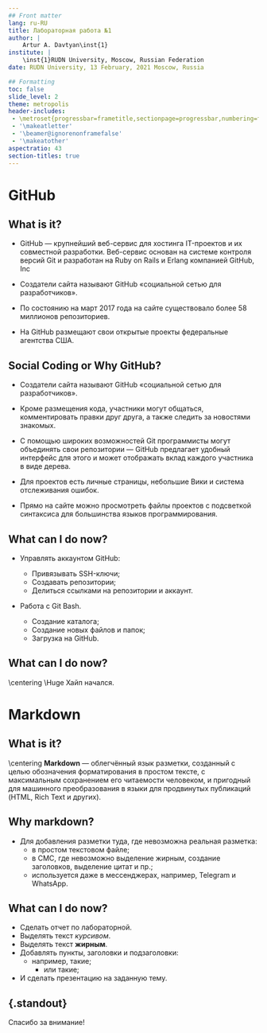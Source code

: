 ```yaml
---
## Front matter
lang: ru-RU
title: Лабораторная работа №1
author: |
	Artur A. Davtyan\inst{1}
institute: |
	\inst{1}RUDN University, Moscow, Russian Federation
date: RUDN University, 13 February, 2021 Moscow, Russia

## Formatting
toc: false
slide_level: 2
theme: metropolis
header-includes: 
 - \metroset{progressbar=frametitle,sectionpage=progressbar,numbering=fraction}
 - '\makeatletter'
 - '\beamer@ignorenonframefalse'
 - '\makeatother'
aspectratio: 43
section-titles: true
---
```


# GitHub

## What is it?

- GitHub — крупнейший веб-сервис для хостинга IT-проектов и их совместной разработки. Веб-сервис основан на системе контроля версий Git и разработан на Ruby on Rails и Erlang компанией GitHub, Inc

- Создатели сайта называют GitHub «социальной сетью для разработчиков».

- По состоянию на март 2017 года на сайте существовало более 58 миллионов репозиториев.

- На GitHub размещают свои открытые проекты федеральные агентства США.

## Social Coding or Why GitHub?

- Создатели сайта называют GitHub «социальной сетью для разработчиков».

- Кроме размещения кода, участники могут общаться, комментировать правки друг друга, а также следить за новостями знакомых.

- С помощью широких возможностей Git программисты могут объединять свои репозитории — GitHub предлагает удобный интерфейс для этого и может отображать вклад каждого участника в виде дерева.

- Для проектов есть личные страницы, небольшие Вики и система отслеживания ошибок.

- Прямо на сайте можно просмотреть файлы проектов с подсветкой синтаксиса для большинства языков программирования.

## What can I do now?

- Управлять аккаунтом GitHub:
  - Привязывать SSH-ключи;
  - Создавать репозитории;
  - Делиться ссылками на репозитории и аккаунт.

- Работа с Git Bash.
  - Создание каталога;
  - Создание новых файлов и папок;
  - Загрузка на GitHub.

## What can I do now?

\centering \Huge Хайп начался.

# Markdown

## What is it?

\centering **Markdown** — облегчённый язык разметки, созданный с целью обозначения форматирования в простом тексте, с максимальным сохранением его читаемости человеком, и пригодный для машинного преобразования в языки для продвинутых публикаций (HTML, Rich Text и других).

## Why markdown?

- Для добавления разметки туда, где невозможна реальная разметка:
  - в простом текстовом файле;
  - в СМС, где невозможно выделение жирным, создание заголовков, выделение цитат и пр.;
  - используется даже в мессенджерах, например, Telegram и WhatsApp.

## What can I do now?

- Сделать отчет по лабораторной.
- Выделять текст *курсивом*.
- Выделять текст **жирным**.
- Добавлять пункты, заголовки и подзаголовки:
  - например, такие;
    - или такие;
- И сделать презентацию на заданную тему.


## {.standout}

Спасибо за внимание!

